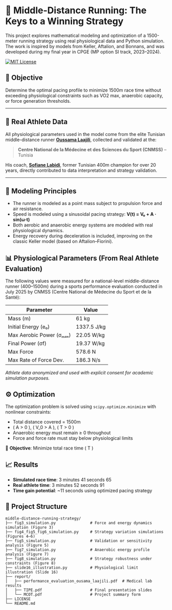 # 🏃 Middle-Distance Running: The Keys to a Winning Strategy

This project explores mathematical modeling and optimization of a 1500-meter running strategy using real physiological data and Python simulation. The work is inspired by models from Keller, Aftalion, and Bonnans, and was developed during my final year in CPGE (MP option SI track, 2023–2024).

[![MIT License](https://img.shields.io/badge/license-MIT-blue.svg)](LICENSE)

## 🎯 Objective

Determine the optimal pacing profile to minimize 1500m race time without exceeding physiological constraints such as VO2 max, anaerobic capacity, or force generation thresholds.

---

## 🧪 Real Athlete Data

All physiological parameters used in the model come from the elite Tunisian middle-distance runner [**Oussama Laajili**](https://worldathletics.org/athletes/tunisia/osama-al-ajili-15036538), collected and validated at the:

> **Centre National de la Médecine et des Sciences du Sport (CNMSS)** – Tunisia  

His coach, [**Sofiane Labidi**](https://fr.wikipedia.org/wiki/Sofiane_Labidi), former Tunisian 400m champion for over 20 years, directly contributed to data interpretation and strategy validation.

---

## 🧠 Modeling Principles

- The runner is modeled as a point mass subject to propulsion force and air resistance.
- Speed is modeled using a sinusoidal pacing strategy:  **V(t) = V₀ + A · sin(ω·t)**
- Both aerobic and anaerobic energy systems are modeled with real physiological dynamics.
- Energy recovery during deceleration is included, improving on the classic Keller model (based on Aftalion–Fiorini).

## 📊 Physiological Parameters (From Real Athlete Evaluation)

The following values were measured for a national-level middle-distance runner (400–1500m) during a sports performance evaluation conducted in July 2025 by CNMSS (Centre National de Médecine du Sport et de la Santé):

| Parameter                     | Value        |
|------------------------------|--------------|
| Mass (m)                     | 61 kg        |
| Initial Energy (e₀)          | 1337.5 J/kg  |
| Max Aerobic Power (σₘₐₓ)     | 22.05 W/kg   |
| Final Power (σf)             | 19.37 W/kg   |
| Max Force                    | 578.6 N      |
| Max Rate of Force Dev.       | 186.3 N/s    |

*Athlete data anonymized and used with explicit consent for academic simulation purposes.*

## ⚙️ Optimization

The optimization problem is solved using `scipy.optimize.minimize` with nonlinear constraints:

- Total distance covered = 1500m
- \( A > 0 \), \( V_0 > A \), \( T > 0 \)
- Anaerobic energy must remain ≥ 0 throughout
- Force and force rate must stay below physiological limits

🎯 **Objective**: Minimize total race time \( T \)

## 📈 Results

- **Simulated race time**: 3 minutes 41 seconds 65
- **Real athlete time**: 3 minutes 52 seconds 91
- **Time gain potential**: ~11 seconds using optimized pacing strategy

## 📁 Project Structure

```plaintext
middle-distance-running-strategy/
├── fig3_simulation.py               # Force and energy dynamics simulation (Figure 3)
├── fig4_fig5_fig6_simulation.py     # Strategy variation simulations (Figures 4–6)
├── fig5_simulation.py               # Validation or sensitivity analysis (Figure 5)
├── fig7_simulation.py               # Anaerobic energy profile analysis (Figure 7)
├── fig8_simulation.py               # Strategy robustness under constraints (Figure 8)
├── slide16_illustration.py          # Physiological limit illustration (Slide 16)
├── report/
│   ├── performance_evaluation_ousama_laajili.pdf  # Medical lab results
│   ├── TIPE.pdf                     # Final presentation slides
│   └── MCOT.pdf                     # Project summary form
├── LICENSE
└── README.md

